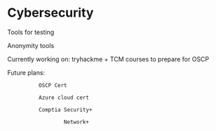 # Cybersecurity
Tools for testing 

Anonymity tools


Currently working on: tryhackme + TCM courses to prepare for OSCP

Future plans: 
              
              OSCP Cert

              Azure cloud cert
              
              Comptia Security+
              
                      Network+
              
